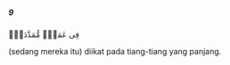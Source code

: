 ##### 9

<span class="ayah">فِى عَمَدٍۢ مُّمَدَّدَةٍۭ</span>

<span class="ayah_translation">(sedang mereka itu) diikat pada tiang-tiang yang panjang.</span>
